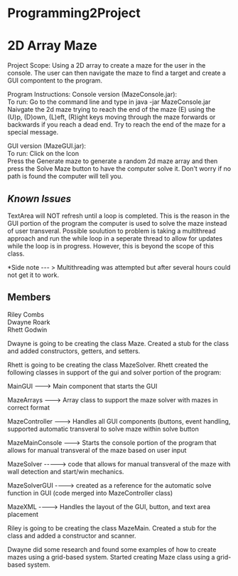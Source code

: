 # Programming2Project
# 2D Array Maze


Project Scope:
Using a 2D array to create a maze for the user in the console. The user can then navigate the maze to find a target
and create a GUI compontent to the program. 

Program Instructions:
Console version (MazeConsole.jar):</br>
To run: Go to the command line and type in java -jar MazeConsole.jar</br>
Naivgate the 2d maze trying to reach the end of the maze (E) using the 
(U)p, (D)own, (L)eft, (R)ight keys moving through the maze forwards or backwards
if you reach a dead end. Try to reach the end of the maze for a special message. 

GUI version (MazeGUI.jar):</br>
To run: Click on the Icon</br>
Press the Generate maze to generate a random 2d maze array and 
then press the Solve Maze button to have the computer solve it. Don't worry if no
path is found the computer will tell you.

*Known Issues*
---------------
TextArea will NOT refresh until a loop is completed. This is the reason in the GUI portion of 
the program the computer is used to solve the maze instead of user transveral. 
Possible soulution to problem is taking a multithread approach and run the while loop in a 
seperate thread to allow for updates while the loop is in progress. However, this is beyond the 
scope of this class. 

*Side note --- > Multithreading was attempted but after several hours could not get it to work. 



Members
------------------
Riley Combs <br /> 
Dwayne Roark <br />
Rhett Godwin

Dwayne is going to be creating the class Maze. Created a stub for the class and added constructors, getters, and setters.


Rhett is going to be creating the class MazeSolver. 
Rhett created the following classes in support of the gui and solver portion of the program:

MainGUI ---> Main component that starts the GUI

MazeArrays ---> Array class to support the maze solver with mazes in correct format

MazeController ---> Handles all GUI components (buttons, event handling, supported automatic transveral to solve maze within solve button

MazeMainConsole ---> Starts the console portion of the program that allows for manual transveral of the maze based on user input

MazeSolver -----> code that allows for manual transveral of the maze with wall detection and start/win mechanics.

MazeSolverGUI ----> created as a reference for the automatic solve function in GUI (code merged into MazeController class) 

MazeXML ----> Handles the layout of the GUI, button, and text area placement



Riley is going to be creating the class MazeMain. Created a stub for the class and added a constructor and scanner.


Dwayne did some research and found some examples of how to create mazes using a grid-based system. Started creating Maze class using a grid-based system.

